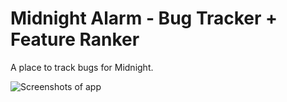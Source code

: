 # Midnight Alarm - Bug Tracker + Feature Ranker

A place to track bugs for Midnight.

![Screenshots of app](https://github.com/aheze/MidnightBugTracker/assets/49819455/63102428-18c7-42a0-a609-5d2747e20424)
